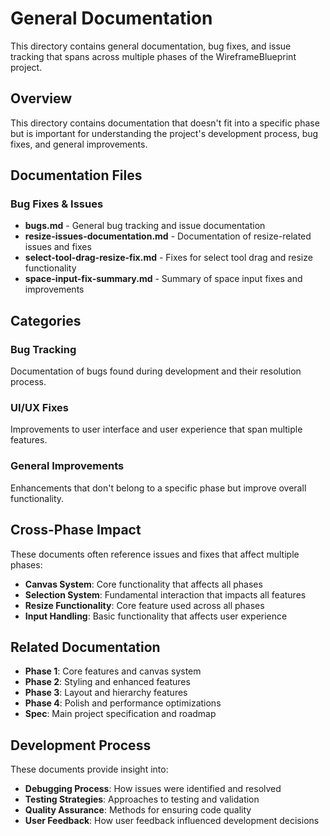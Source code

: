 # General Documentation

This directory contains general documentation, bug fixes, and issue tracking that spans across multiple phases of the WireframeBlueprint project.

## Overview

This directory contains documentation that doesn't fit into a specific phase but is important for understanding the project's development process, bug fixes, and general improvements.

## Documentation Files

### Bug Fixes & Issues
- **bugs.md** - General bug tracking and issue documentation
- **resize-issues-documentation.md** - Documentation of resize-related issues and fixes
- **select-tool-drag-resize-fix.md** - Fixes for select tool drag and resize functionality
- **space-input-fix-summary.md** - Summary of space input fixes and improvements

## Categories

### Bug Tracking
Documentation of bugs found during development and their resolution process.

### UI/UX Fixes
Improvements to user interface and user experience that span multiple features.

### General Improvements
Enhancements that don't belong to a specific phase but improve overall functionality.

## Cross-Phase Impact

These documents often reference issues and fixes that affect multiple phases:
- **Canvas System**: Core functionality that affects all phases
- **Selection System**: Fundamental interaction that impacts all features
- **Resize Functionality**: Core feature used across all phases
- **Input Handling**: Basic functionality that affects user experience

## Related Documentation

- **Phase 1**: Core features and canvas system
- **Phase 2**: Styling and enhanced features
- **Phase 3**: Layout and hierarchy features
- **Phase 4**: Polish and performance optimizations
- **Spec**: Main project specification and roadmap

## Development Process

These documents provide insight into:
- **Debugging Process**: How issues were identified and resolved
- **Testing Strategies**: Approaches to testing and validation
- **Quality Assurance**: Methods for ensuring code quality
- **User Feedback**: How user feedback influenced development decisions 